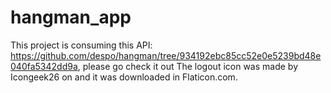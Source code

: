 # hangman_app

This project is consuming this API: https://github.com/despo/hangman/tree/934192ebc85cc52e0e5239bd48e040fa5342dd9a, please go check it out
The logout icon was made by Icongeek26 on and it was downloaded in Flaticon.com.
